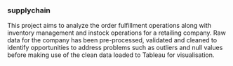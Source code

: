 ### supplychain

This project aims to analyze the order fulfillment operations along with inventory management and instock operations for a retailing company. Raw data for the company has been pre-processed, validated and cleaned to identify opportunities to address problems such as outliers and null values before making use of the clean data loaded to Tableau for visualisation. 
